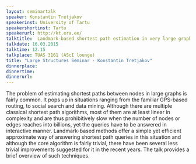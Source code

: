```yaml
---
layout: seminartalk
speaker: Konstantin Tretjakov
speakerinst: University of Tartu
speakershortinst: Tartu
speakerurl: http://kt.era.ee/
talktitle:  Landmark-based shortest path estimation in very large graphs
talkdate: 16.03.2015
talktime: 12.15
talkplace: TUAS 3161 (AScI lounge)
title: "Large Structures Seminar - Konstantin Tretjakov"
dinnerplace: 
dinnertime: 
dinnerurl: 
---
```


The problem of estimating shortest paths between nodes in large graphs is fairly common. It pops up in situations ranging from the familiar GPS-based routing, to social search and data mining. Although there are multiple classical shortest path algorithms, most of them are at least linear in complexity and are thus prohibitively slow when the number of nodes or edges reaches into billions, yet the queries have to be answered in interactive manner.
Landmark-based methods offer a simple yet efficient approximate way of answering shortest path queries in this situation and although the core algorithm is fairly trivial, there have been several less trivial improvements suggested for it in the recent years. The talk provides a brief overview of such techniques.
